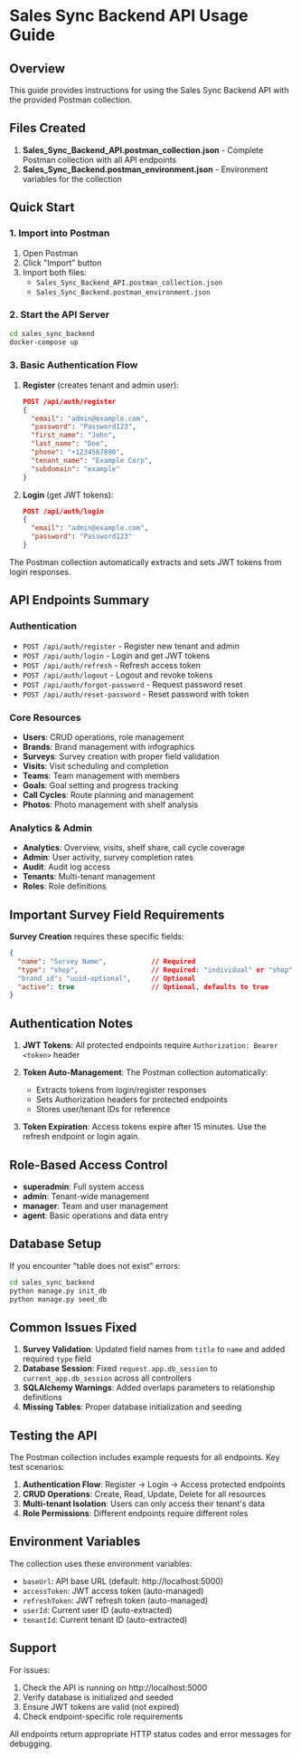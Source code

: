 # Sales Sync Backend API Usage Guide

## Overview
This guide provides instructions for using the Sales Sync Backend API with the provided Postman collection.

## Files Created
1. **Sales_Sync_Backend_API.postman_collection.json** - Complete Postman collection with all API endpoints
2. **Sales_Sync_Backend.postman_environment.json** - Environment variables for the collection

## Quick Start

### 1. Import into Postman
1. Open Postman
2. Click "Import" button
3. Import both files:
   - `Sales_Sync_Backend_API.postman_collection.json`
   - `Sales_Sync_Backend.postman_environment.json`

### 2. Start the API Server
```bash
cd sales_sync_backend
docker-compose up
```

### 3. Basic Authentication Flow
1. **Register** (creates tenant and admin user):
   ```json
   POST /api/auth/register
   {
     "email": "admin@example.com",
     "password": "Password123",
     "first_name": "John",
     "last_name": "Doe",
     "phone": "+1234567890",
     "tenant_name": "Example Corp",
     "subdomain": "example"
   }
   ```

2. **Login** (get JWT tokens):
   ```json
   POST /api/auth/login
   {
     "email": "admin@example.com",
     "password": "Password123"
   }
   ```

The Postman collection automatically extracts and sets JWT tokens from login responses.

## API Endpoints Summary

### Authentication
- `POST /api/auth/register` - Register new tenant and admin
- `POST /api/auth/login` - Login and get JWT tokens
- `POST /api/auth/refresh` - Refresh access token
- `POST /api/auth/logout` - Logout and revoke tokens
- `POST /api/auth/forgot-password` - Request password reset
- `POST /api/auth/reset-password` - Reset password with token

### Core Resources
- **Users**: CRUD operations, role management
- **Brands**: Brand management with infographics
- **Surveys**: Survey creation with proper field validation
- **Visits**: Visit scheduling and completion
- **Teams**: Team management with members
- **Goals**: Goal setting and progress tracking
- **Call Cycles**: Route planning and management
- **Photos**: Photo management with shelf analysis

### Analytics & Admin
- **Analytics**: Overview, visits, shelf share, call cycle coverage
- **Admin**: User activity, survey completion rates
- **Audit**: Audit log access
- **Tenants**: Multi-tenant management
- **Roles**: Role definitions

## Important Survey Field Requirements

**Survey Creation** requires these specific fields:
```json
{
  "name": "Survey Name",           // Required
  "type": "shop",                  // Required: "individual" or "shop"
  "brand_id": "uuid-optional",     // Optional
  "active": true                   // Optional, defaults to true
}
```

## Authentication Notes

1. **JWT Tokens**: All protected endpoints require `Authorization: Bearer <token>` header
2. **Token Auto-Management**: The Postman collection automatically:
   - Extracts tokens from login/register responses
   - Sets Authorization headers for protected endpoints
   - Stores user/tenant IDs for reference

3. **Token Expiration**: Access tokens expire after 15 minutes. Use the refresh endpoint or login again.

## Role-Based Access Control

- **superadmin**: Full system access
- **admin**: Tenant-wide management
- **manager**: Team and user management
- **agent**: Basic operations and data entry

## Database Setup

If you encounter "table does not exist" errors:
```bash
cd sales_sync_backend
python manage.py init_db
python manage.py seed_db
```

## Common Issues Fixed

1. **Survey Validation**: Updated field names from `title` to `name` and added required `type` field
2. **Database Session**: Fixed `request.app.db_session` to `current_app.db_session` across all controllers
3. **SQLAlchemy Warnings**: Added overlaps parameters to relationship definitions
4. **Missing Tables**: Proper database initialization and seeding

## Testing the API

The Postman collection includes example requests for all endpoints. Key test scenarios:

1. **Authentication Flow**: Register → Login → Access protected endpoints
2. **CRUD Operations**: Create, Read, Update, Delete for all resources
3. **Multi-tenant Isolation**: Users can only access their tenant's data
4. **Role Permissions**: Different endpoints require different roles

## Environment Variables

The collection uses these environment variables:
- `baseUrl`: API base URL (default: http://localhost:5000)
- `accessToken`: JWT access token (auto-managed)
- `refreshToken`: JWT refresh token (auto-managed)
- `userId`: Current user ID (auto-extracted)
- `tenantId`: Current tenant ID (auto-extracted)

## Support

For issues:
1. Check the API is running on http://localhost:5000
2. Verify database is initialized and seeded
3. Ensure JWT tokens are valid (not expired)
4. Check endpoint-specific role requirements

All endpoints return appropriate HTTP status codes and error messages for debugging.